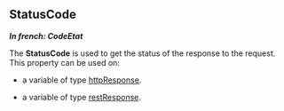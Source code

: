 
## StatusCode

***In french: CodeEtat***
	



<a name="XUse"></a>
<a name="Use"></a>
<a name="description"></a>
The **StatusCode** is used to get the status of the response to the request. This property can be used on:

- a variable of type [httpResponse](../WDLang3/1000021165.md). 

- a variable of type [restResponse](../WDLang3/1000021477.md).




